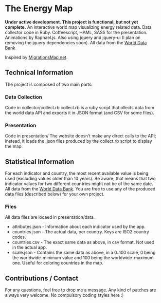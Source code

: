 # The Energy Map 
**Under active development. This project is functional, but not yet complete.**
An interactive world map visualizing energy related data.  Data collector code in Ruby. Coffeescript, HAML, SASS for the presentation. Animations by Raphael.js. Also using jquery and jquery-ui (I plan on removing the jquery dependencies soon). All data from the [World Data Bank](http://data.worldbank.org/).

Inspired by [MigrationsMap.net](https://github.com/madewulf/MigrationsMap.net).

## Technical Information
The project is composed of two main parts:
### Data Collection
Code in collector/collect.rb
collect.rb is a ruby script that ollects data from the world data API and exports it in JSON format (and CSV for some files).

### Presentation
Code in presentation/
The website doesn't make any direct calls to the API; instead, it loads the .json files produced by the collect.rb script to display the map.

## Statistical Information
For each indicator and country, the most recent available value is being used (excluding values older than 10 years). Be aware, that means that two indicator values for two different countries might not be of the same date. All data from the [World Data Bank](http://data.worldbank.org/). You are free to use any of the produced data files (described below) for your own project.
### Files
All data files are locaed in presentation/data.
* attributes.json - Information about each indicator used by the app.
* countries.json - The actual data, per country. Keys are ISO2 country codes.
* countries.csv - The exact same data as above, in csv format. Not used in the actual app.
* scale.json - Contains the same data as above, in a 0..100 scale, 0 being the worldwide-minimum value and 100 being the worldwide-maximum one. Useful for coloring countries in the map.

## Contributions / Contact
For any questions, feel free to drop me a message.
Any kind of patches are always very welcome. No compulsory coding styles here :)
